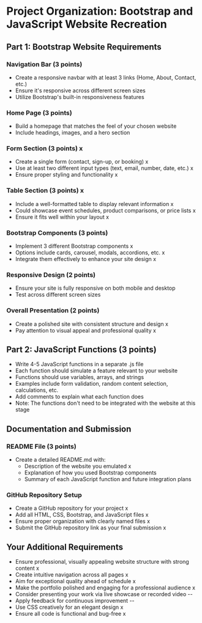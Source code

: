 # Project Organization: Bootstrap and JavaScript Website Recreation

## Part 1: Bootstrap Website Requirements

### Navigation Bar (3 points)
- Create a responsive navbar with at least 3 links (Home, About, Contact, etc.)
- Ensure it's responsive across different screen sizes
- Utilize Bootstrap's built-in responsiveness features

### Home Page (3 points)
- Build a homepage that matches the feel of your chosen website
- Include headings, images, and a hero section

### Form Section (3 points) x
- Create a single form (contact, sign-up, or booking) x
- Use at least two different input types (text, email, number, date, etc.) x
- Ensure proper styling and functionality x

### Table Section (3 points) x
- Include a well-formatted table to display relevant information x
- Could showcase event schedules, product comparisons, or price lists x
- Ensure it fits well within your layout x

### Bootstrap Components (3 points) 
- Implement 3 different Bootstrap components x
- Options include cards, carousel, modals, accordions, etc. x
- Integrate them effectively to enhance your site design x

### Responsive Design (2 points)
- Ensure your site is fully responsive on both mobile and desktop
- Test across different screen sizes

### Overall Presentation (2 points)
- Create a polished site with consistent structure and design x
- Pay attention to visual appeal and professional quality x

## Part 2: JavaScript Functions (3 points)

- Write 4-5 JavaScript functions in a separate .js file
- Each function should simulate a feature relevant to your website
- Functions should use variables, arrays, and strings
- Examples include form validation, random content selection, calculations, etc.
- Add comments to explain what each function does
- Note: The functions don't need to be integrated with the website at this stage

## Documentation and Submission

### README File (3 points)
- Create a detailed README.md with:
  - Description of the website you emulated  x
  - Explanation of how you used Bootstrap components
  - Summary of each JavaScript function and future integration plans

### GitHub Repository Setup
- Create a GitHub repository for your project x
- Add all HTML, CSS, Bootstrap, and JavaScript files x
- Ensure proper organization with clearly named files x
- Submit the GitHub repository link as your final submission x

## Your Additional Requirements

- Ensure professional, visually appealing website structure with strong content x
- Create intuitive navigation across all pages x
- Aim for exceptional quality ahead of schedule x
- Make the portfolio polished and engaging for a professional audience x
- Consider presenting your work via live showcase or recorded video --
- Apply feedback for continuous improvement --
- Use CSS creatively for an elegant design x
- Ensure all code is functional and bug-free x

